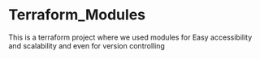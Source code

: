 # Terraform_Modules
This is a terraform project where we used modules for Easy accessibility and scalability and even for version controlling
